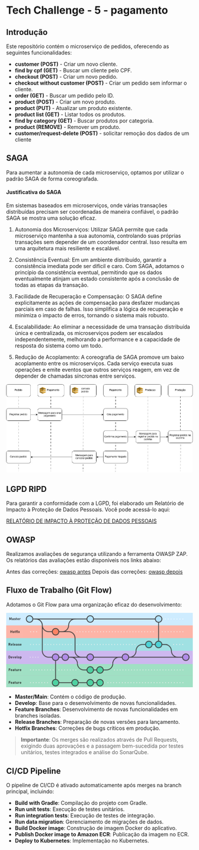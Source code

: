 # Tech Challenge - 5 - pagamento

## Introdução
Este repositório contém o microserviço de pedidos, oferecendo as seguintes funcionalidades:
- **customer (POST)** - Criar um novo cliente.
- **find by cpf (GET)** - Buscar um cliente pelo CPF.
- **checkout (POST)** - Criar um novo pedido.
- **checkout without customer (POST)** - Criar um pedido sem informar o cliente.
- **order (GET)** - Buscar um pedido pelo ID.
- **product (POST)** - Criar um novo produto.
- **product (PUT)** - Atualizar um produto existente.
- **product list (GET)** - Listar todos os produtos.
- **find by category (GET)** - Buscar produtos por categoria.
- **product (REMOVE)** - Remover um produto.
- **customer/request-delete (POST)** - solicitar remoção dos dados de um cliente



## SAGA
Para aumentar a autonomia de cada microserviço, optamos por utilizar o padrão SAGA de forma coreografada.

#### Justificativa do SAGA
Em sistemas baseados em microserviços, onde várias transações distribuídas precisam ser coordenadas de maneira confiável, o padrão SAGA se mostra uma solução eficaz.

1. Autonomia dos Microserviços:
   Utilizar SAGA permite que cada microserviço mantenha a sua autonomia, controlando suas próprias transações sem depender de um coordenador central. Isso resulta em uma arquitetura mais resiliente e escalável.
2. Consistência Eventual:
   Em um ambiente distribuído, garantir a consistência imediata pode ser difícil e caro. Com SAGA, adotamos o princípio da consistência eventual, permitindo que os dados eventualmente atinjam um estado consistente após a conclusão de todas as etapas da transação.

3. Facilidade de Recuperação e Compensação:
   O SAGA define explicitamente as ações de compensação para desfazer mudanças parciais em caso de falhas. Isso simplifica a lógica de recuperação e minimiza o impacto de erros, tornando o sistema mais robusto.

4. Escalabilidade:
   Ao eliminar a necessidade de uma transação distribuída única e centralizada, os microserviços podem ser escalados independentemente, melhorando a performance e a capacidade de resposta do sistema como um todo.

5. Redução de Acoplamento:
   A coreografia de SAGA promove um baixo acoplamento entre os microserviços. Cada serviço executa suas operações e emite eventos que outros serviços reagem, em vez de depender de chamadas síncronas entre serviços.

![Saga](./doc/saga.jpg)



## LGPD RIPD

Para garantir a conformidade com a LGPD, foi elaborado um Relatório de Impacto à Proteção de Dados Pessoais. Você pode acessá-lo aqui:

[RELATÓRIO DE IMPACTO À PROTEÇÃO DE DADOS PESSOAIS](./doc/RIPD.pdf) 



## OWASP

Realizamos avaliações de segurança utilizando a ferramenta OWASP ZAP. Os relatórios das avaliações estão disponíveis nos links abaixo:

Antes das correções: [owasp antes](./doc/owasp_antes.pdf)
Depois das correções: [owasp depois](./doc/owasp_depois.pdf)



## Fluxo de Trabalho (Git Flow)
Adotamos o Git Flow para uma organização eficaz do desenvolvimento:

![Git Flow](./doc/gitflow.png)

- **Master/Main**: Contém o código de produção.
- **Develop**: Base para o desenvolvimento de novas funcionalidades.
- **Feature Branches**: Desenvolvimento de novas funcionalidades em branches isoladas.
- **Release Branches**: Preparação de novas versões para lançamento.
- **Hotfix Branches**: Correções de bugs críticos em produção.

> **Importante**: Os merges são realizados através de Pull Requests, exigindo duas aprovações e a passagem bem-sucedida por testes unitários, testes integrados e análise do SonarQube.



## CI/CD Pipeline
O pipeline de CI/CD é ativado automaticamente após merges na branch principal, incluindo:

- **Build with Gradle**: Compilação do projeto com Gradle.
- **Run unit tests**: Execução de testes unitários.
- **Run integration tests**: Execução de testes de integração.
- **Run data migration**: Gerenciamento de migrações de dados.
- **Build Docker image**: Construção de imagem Docker do aplicativo.
- **Publish Docker image to Amazon ECR**: Publicação da imagem no ECR.
- **Deploy to Kubernetes**: Implementação no Kubernetes.
